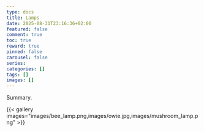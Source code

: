 ```yaml
---
type: docs 
title: Lamps
date: 2025-08-31T23:16:36+02:00
featured: false
comment: true
toc: true
reward: true
pinned: false
carousel: false
series:
categories: []
tags: []
images: []
---
```


Summary.

<!--more-->

{{< gallery images="images/bee_lamp.png,images/owie.jpg,images/mushroom_lamp.png" >}}